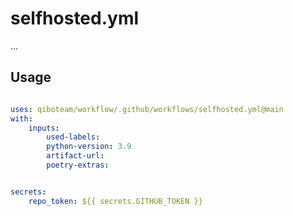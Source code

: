 # selfhosted.yml

...

## Usage 

```yaml 

uses: qiboteam/workflow/.github/workflows/selfhosted.yml@main
with:
    inputs:
        used-labels: 
        python-version: 3.9
        artifact-url:
        poetry-extras:


secrets:
    repo_token: ${{ secrets.GITHUB_TOKEN }}
        
```
